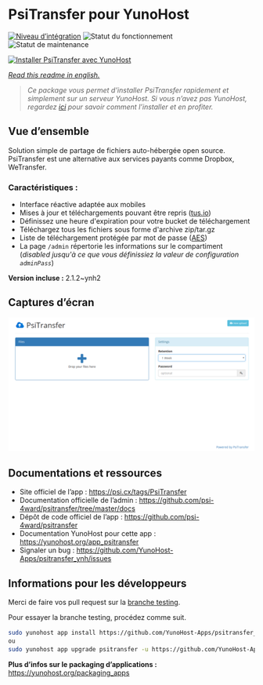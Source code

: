 <!--
N.B.: This README was automatically generated by https://github.com/YunoHost/apps/tree/master/tools/README-generator
It shall NOT be edited by hand.
-->

# PsiTransfer pour YunoHost

[![Niveau d’intégration](https://dash.yunohost.org/integration/psitransfer.svg)](https://dash.yunohost.org/appci/app/psitransfer) ![Statut du fonctionnement](https://ci-apps.yunohost.org/ci/badges/psitransfer.status.svg) ![Statut de maintenance](https://ci-apps.yunohost.org/ci/badges/psitransfer.maintain.svg)

[![Installer PsiTransfer avec YunoHost](https://install-app.yunohost.org/install-with-yunohost.svg)](https://install-app.yunohost.org/?app=psitransfer)

*[Read this readme in english.](./README.md)*

> *Ce package vous permet d’installer PsiTransfer rapidement et simplement sur un serveur YunoHost.
Si vous n’avez pas YunoHost, regardez [ici](https://yunohost.org/#/install) pour savoir comment l’installer et en profiter.*

## Vue d’ensemble

Solution simple de partage de fichiers auto-hébergée open source. PsiTransfer est une alternative aux services payants comme Dropbox, WeTransfer.

### Caractéristiques :

- Interface réactive adaptée aux mobiles
- Mises à jour et téléchargements pouvant être repris ([tus.io](https://tus.io))
- Définissez une heure d'expiration pour votre bucket de téléchargement
- Téléchargez tous les fichiers sous forme d'archive zip/tar.gz
- Liste de téléchargement protégée par mot de passe ([AES](https://en.wikipedia.org/wiki/Advanced_Encryption_Standard))
- La page `/admin` répertorie les informations sur le compartiment (_disabled jusqu'à ce que vous définissiez la valeur de configuration `adminPass`_)


**Version incluse :** 2.1.2~ynh2

## Captures d’écran

![Capture d’écran de PsiTransfer](./doc/screenshots/screenshot.png)

## Documentations et ressources

* Site officiel de l’app : <https://psi.cx/tags/PsiTransfer>
* Documentation officielle de l’admin : <https://github.com/psi-4ward/psitransfer/tree/master/docs>
* Dépôt de code officiel de l’app : <https://github.com/psi-4ward/psitransfer>
* Documentation YunoHost pour cette app : <https://yunohost.org/app_psitransfer>
* Signaler un bug : <https://github.com/YunoHost-Apps/psitransfer_ynh/issues>

## Informations pour les développeurs

Merci de faire vos pull request sur la [branche testing](https://github.com/YunoHost-Apps/psitransfer_ynh/tree/testing).

Pour essayer la branche testing, procédez comme suit.

``` bash
sudo yunohost app install https://github.com/YunoHost-Apps/psitransfer_ynh/tree/testing --debug
ou
sudo yunohost app upgrade psitransfer -u https://github.com/YunoHost-Apps/psitransfer_ynh/tree/testing --debug
```

**Plus d’infos sur le packaging d’applications :** <https://yunohost.org/packaging_apps>